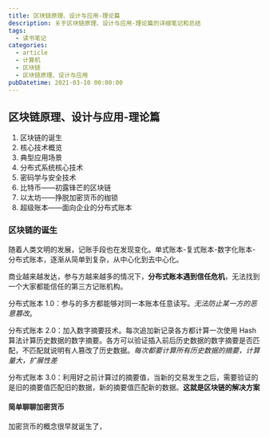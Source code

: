 ```yaml
---
title: 区块链原理、设计与应用-理论篇
description: 关于区块链原理、设计与应用-理论篇的详细笔记和总结
tags:
  - 读书笔记
categories:
  - article
  - 计算机
  - 区块链
  - 区块链原理、设计与应用
pubDatetime: 2021-03-10 00:00:00
---
```


<style>
.center {
width: auto;
display: table;
margin - left: auto;
margin - right: auto;
}
// 图片居中
img {
position: relative;
left: 50%;
transform: translateX(-50%);
}
</style>

## 区块链原理、设计与应用-理论篇

1. 区块链的诞生
2. 核心技术概览
3. 典型应用场景
4. 分布式系统核心技术
5. 密码学与安全技术
6. 比特币——初露锋芒的区块链
7. 以太坊——挣脱加密货币的枷锁
8. 超级账本——面向企业的分布式账本

### 区块链的诞生

随着人类文明的发展，记账手段也在发现变化。单式账本-复式账本-数字化账本-分布式账本，逐渐从简单到复杂，从中心化到去中心化。

商业越来越发达，参与方越来越多的情况下，**分布式账本遇到信任危机**，无法找到一个大家都能信任的第三方记账机构。

分布式账本 1.0：参与的多方都能够对同一本账本任意读写。_无法防止某一方的恶意篡改_。

分布式账本 2.0：加入数字摘要技术。每次追加新记录各方都计算一次使用 Hash 算法计算历史数据的数字摘要。各方可以验证插入前后历史数据的数字摘要是否匹配，不匹配就说明有人篡改了历史数据。_每次都要计算所有历史数据的摘要，计算量大，扩展性差_

分布式账本 3.0：利用好之前计算过的摘要值，当新的交易发生之后，需要验证的是旧的摘要值匹配旧的数据，新的摘要值匹配新的数据。**这就是区块链的解决方案**

#### 简单聊聊加密货币

加密货币的概念很早就诞生了，
